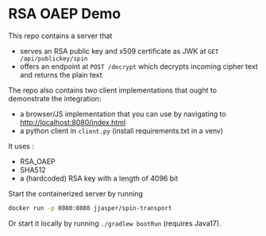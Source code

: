 # RSA OAEP Demo

This repo contains a server that
* serves an RSA public key and x509 certificate as JWK at `GET /api/publickey/spin`
* offers an endpoint at `POST /decrypt` which decrypts incoming cipher text and returns the plain text

The repo also contains two client implementations that ought to demonstrate the integration:
* a browser/JS implementation that you can use by navigating to [http://localhost:8080/index.html](http://localhost:8080/index.html)
* a python client in `client.py` (install requirements.txt in a venv)

It uses :
* RSA_OAEP
* SHA512
* a (hardcoded) RSA key with a length of 4096 bit

Start the containerized server by running
```bash
docker run -p 8080:8080 jjasper/spin-transport
```

Or start it locally by running `./gradlew bootRun` (requires Java17).

